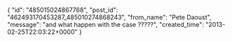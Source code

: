  {
   "id": "485015024867768",
   "post_id": "462493170453287_485010274868243",
   "from_name": "Pete Daoust",
   "message": "and what happen with the case ?????",
   "created_time": "2013-02-25T22:03:22+0000"
 }
